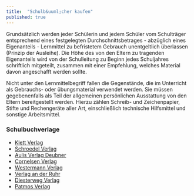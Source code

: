 ```yaml
---
title:  "Schulb&uuml;cher kaufen"
published: true
---
```


Grunds&auml;tzlich werden jeder Sch&uuml;lerin und jedem Sch&uuml;ler vom Schultr&auml;ger entsprechend eines festgelegten Durchschnittsbetrages - abz&uuml;glich eines Eigenanteils - Lernmittel zu befristetem Gebrauch unentgeltlich &uuml;berlassen (Prinzip der Ausleihe). Die H&ouml;he des von den Eltern zu tragenden Eigenanteils wird von der Schulleitung zu Beginn jedes Schuljahres schriftlich mitgeteilt, zusammen mit einer Empfehlung, welches Material davon angeschafft werden sollte.

Nicht unter den Lernmittelbegriff fallen die Gegenst&auml;nde, die im Unterricht als Gebrauchs- oder &uuml;bungsmaterial verwendet werden. Sie m&uuml;ssen gegebenenfalls als Teil der allgemeinen pers&ouml;nlichen Ausstattung von den Eltern bereitgestellt werden. Hierzu z&auml;hlen Schreib- und Zeichenpapier, Stifte und Rechenger&auml;te aller Art, einschlie&szlig;lich technische Hilfsmittel und sonstige Arbeitsmittel.

### Schulbuchverlage

- [Klett Verlag](http://www.klett.de/)
- [Schroedel Verlag](http://www.schroedel.de/)
- [Aulis Verlag Deubner](http://www.aulis.de/)
- [Cornelsen Verlag](http://www.cornelsen.de/)
- [Westermann Verlag](http://www.westermann.de/)
- [Verlag an der Ruhr](http://www.verlagruhr.de/)
- [Diesterweg Verlag](http://www.diesterweg.de/)
- [Patmos Verlag](http://www.patmos.de/)
